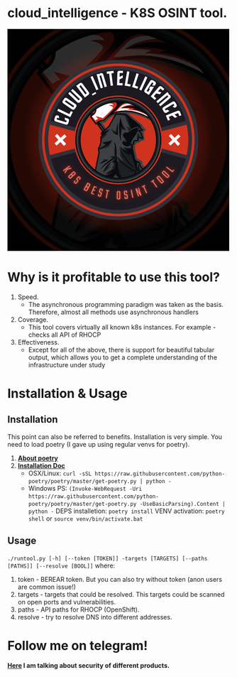 # cloud_intelligence - K8S OSINT tool.
![logo](https://github.com/rive-n/cloud_intelligence/blob/master/cloud_intelligence.png)

# Why is it profitable to use this tool?
1. Speed.
    * The asynchronous programming paradigm was taken as the basis. Therefore, almost all methods use asynchronous handlers
2. Coverage.
    * This tool covers virtually all known k8s instances. For example - checks all API of RHOCP
3. Effectiveness.
    * Except for all of the above, there is support for beautiful tabular output, which allows you to get a complete understanding of the infrastructure under study 

# Installation & Usage
## Installation

This point can also be referred to benefits. Installation is very simple. You need to load poetry (I gave up using regular venvs for poetry).
1. [**About poetry**](https://python-poetry.org/)
2. [**Installation Doc**](https://python-poetry.org/docs/)
    * OSX/Linux: `curl -sSL https://raw.githubusercontent.com/python-poetry/poetry/master/get-poetry.py | python -`
    * Windows PS: `(Invoke-WebRequest -Uri https://raw.githubusercontent.com/python-poetry/poetry/master/get-poetry.py -UseBasicParsing).Content | python -`
DEPS installetion: `poetry install`
VENV activation: `poetry shell` or `source venv/bin/activate.bat`

## Usage

`./runtool.py [-h] [--token [TOKEN]] -targets [TARGETS] [--paths [PATHS]] [--resolve [BOOL]]` where:
1. token - BEREAR token. But you can also try without token (anon users are common issue!)
2. targets - targets that could be resolved. This targets could be scanned on open ports and vulnerabilities.
3. paths - API paths for RHOCP (OpenShift).
4. resolve - try to resolve DNS into different addresses.

# Follow me on telegram!
**[Here](https://t.me/r1v3ns_life) I am talking about security of different products.**
